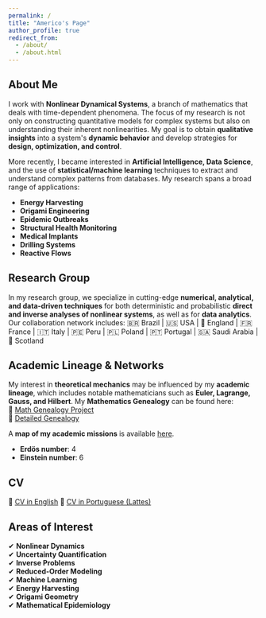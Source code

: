 ```yaml
---
permalink: /
title: "Americo's Page"
author_profile: true
redirect_from: 
  - /about/
  - /about.html
---
```


## About Me

I work with **Nonlinear Dynamical Systems**, a branch of mathematics that deals with time-dependent phenomena. The focus of my research is not only on constructing quantitative models for complex systems but also on understanding their inherent nonlinearities. My goal is to obtain **qualitative insights** into a system's **dynamic behavior** and develop strategies for **design, optimization, and control**.

More recently, I became interested in **Artificial Intelligence, Data Science**, and the use of **statistical/machine learning** techniques to extract and understand complex patterns from databases. My research spans a broad range of applications:
- **Energy Harvesting**
- **Origami Engineering**
- **Epidemic Outbreaks**
- **Structural Health Monitoring**
- **Medical Implants**
- **Drilling Systems**
- **Reactive Flows**

## Research Group

In my research group, we specialize in cutting-edge **numerical, analytical, and data-driven techniques** for both deterministic and probabilistic **direct and inverse analyses of nonlinear systems**, as well as for **data analytics**. Our collaboration network includes:
🇧🇷 Brazil | 🇺🇸 USA | 🏴 England | 🇫🇷 France | 🇮🇹 Italy | 🇵🇪 Peru | 🇵🇱 Poland | 🇵🇹 Portugal | 🇸🇦 Saudi Arabia | 🏴 Scotland

## Academic Lineage & Networks

My interest in **theoretical mechanics** may be influenced by my **academic lineage**, which includes notable mathematicians such as **Euler, Lagrange, Gauss, and Hilbert**. My **Mathematics Genealogy** can be found here:  
📌 [Math Genealogy Project](https://genealogy.math.ndsu.nodak.edu/)  
📌 [Detailed Genealogy](#)  

A **map of my academic missions** is available [here](#).  

- **Erdös number**: 4  
- **Einstein number**: 6  

## CV
📄 [CV in English](#)
📄 [CV in Portuguese (Lattes)](http://lattes.cnpq.br/5659403706694491)

## Areas of Interest
✔ **Nonlinear Dynamics**  
✔ **Uncertainty Quantification**  
✔ **Inverse Problems**  
✔ **Reduced-Order Modeling**  
✔ **Machine Learning**  
✔ **Energy Harvesting**  
✔ **Origami Geometry**  
✔ **Mathematical Epidemiology**  
